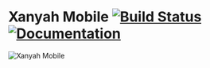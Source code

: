 # Xanyah Mobile [![Build Status](https://travis-ci.org/xanyah/xanyah-mobile.svg?branch=master)](https://travis-ci.org/xanyah/xanyah-mobile) [![Documentation](https://img.shields.io/badge/docs-gitbook-blue.svg)](https://docs.xanyah.io/mobile)

![Xanyah Mobile](https://i.imgur.com/Ixz2PNx.png)
